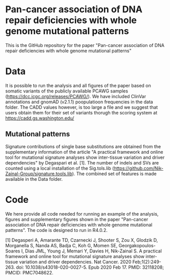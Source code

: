 # Pan-cancer association of DNA repair deficiencies with whole genome mutational patterns

This is the GitHub repository for the paper "Pan-cancer association of DNA repair deficiencies with whole genome mutational patterns"

# Data
It is possible to run the analysis and all figures of the paper based on somatic variants of the publicly available PCAWG samples (https://dcc.icgc.org/releases/PCAWG/). We have included ClinVar annotations and gnomAD (v2.1.1) poopulatioon frequencies in the data folder. The CADD values however, is too large a file and we suggest that users obtain them for their set of variants thorugh the scoring system at https://cadd.gs.washington.edu/

## Mutational patterns
Signature contributions of single base substitutions are obtained from the supplementary information of the article "A practical framework and online tool for mutational signature analyses show inter-tissue variation and driver dependencies" by Degaspari et al. [1]. The number of indels and SVs are counted using a local installation of the Sig.tols.lib (https://github.com/Nik-Zainal-Group/signature.tools.lib). The combined set of features is made available in the Data folder.

# Code
We here provide all code needed for running an example of the analysis, figures and supplementary figures  shown in the paper "Pan-cancer association of DNA repair deficiencies with whole genome mutational patterns". The code is designed to run in R4.0.2.

[1] Degasperi A, Amarante TD, Czarnecki J, Shooter S, Zou X, Glodzik D, Morganella S, Nanda AS, Badja C, Koh G, Momen SE, Georgakopoulos-Soares I, Dias JML, Young J, Memari Y, Davies H, Nik-Zainal S. A practical framework and online tool for mutational signature analyses show inter-tissue variation and driver dependencies. Nat Cancer. 2020 Feb;1(2):249-263. doi: 10.1038/s43018-020-0027-5. Epub 2020 Feb 17. PMID: 32118208; PMCID: PMC7048622.




